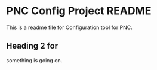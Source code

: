 # PNC Config Project README

This is a readme file for Configuration tool for PNC.
## Heading 2 for 

something is going on.
